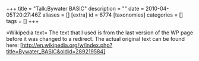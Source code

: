 +++
title = "Talk:Bywater BASIC"
description = ""
date = 2010-04-05T20:27:46Z
aliases = []
[extra]
id = 6774
[taxonomies]
categories = []
tags = []
+++

=Wikipedia text=
The text that I used is from the last version of the WP page before it was changed to a redirect. The actual original text can be found here:
 [http://en.wikipedia.org/w/index.php?title=Bywater_BASIC&oldid=289219584]
